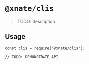 # `@xnate/clis`

> TODO: description

## Usage

```
const clis = require('@xnate/clis');

// TODO: DEMONSTRATE API
```
